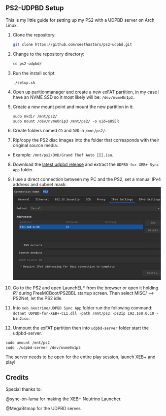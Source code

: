 <!-- Install Instructions -->
## PS2-UDPBD Setup

This is my little guide for setting up my PS2 with a UDPBD server on Arch Linux.

1. Clone the repository:

    ```sh
    git clone https://github.com/seethastars/ps2-udpbd.git
    ```

2. Change to the repository directory:

    ```sh
    cd ps2-udpbd/
    ```
    
3. Run the install script:

    ```sh
    ./setup.sh
    ```
4. Open up paritionmanager and create a new exFAT partition, in my case i have an NVME SSD so it most likely will be: `/dev/nvme0n1p3.`

5. Create a new mount point and mount the new partition in it:

    ```
    sudo mkdir /mnt/ps2/
    sudo mount /dev/nvme0n1p3 /mnt/ps2/ -o uid=$USER
    ```
6. Create folders named `CD` and `DVD` in `/mnt/ps2/`.

7. Rip/copy the PS2 disc images into the folder that corresponds with their original source media. 

- Example: `/mnt/ps2/DVD/Grand Thef Auto III.iso`.

8. Download the [latest udpbd release](https://github.com/MegaBitmap/UDPBD-for-XEBP/releases) and extract the `UDPBD-for-XEB+ Sync App` folder.

9. I use a direct connection between my PC and the PS2, set a manual IPv4 address and subnet mask:
![ip-settings](.assets/ip-settings.png)

10. Go to the PS2 and open LaunchELF from the browser or open it holding *R1* during FreeMCBoot/PS2BBL startup screen.
Then select MISC/ --> PS2Net, let the PS2 idle.

11. Into `xeb_neutrino/UDPBD Sync App` folder run the following command: `dotnet UDPBD-for-XEB+-CLI.dll -path /mnt/ps2 -ps2ip 192.168.0.10 -bin2iso`.

12. Unmount the exFAT partition then into `udpbd-server` folder start the udpbd-server.
```
sudo umount /mnt/ps2
sudo ./udpbd-server /dev/nvme0n1p3
```

The server needs to be open for the entire play session, launch XEB+ and play!

## Credits

Special thanks to:

@sync-on-luma for making the XEB+ Neutrino Launcher.

@MegaBitmap for the UDPBD server.
